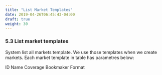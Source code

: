 ```yaml
---
title: "List Market Templates"
date: 2019-04-26T06:45:43-04:00
draft: true
weight: 30
---
```


### 5.3 List market templates

System list all markets template. We use those templates when we create markets. Each market template in table has parametres below:

ID
Name
Coverage
Bookmaker
Format
